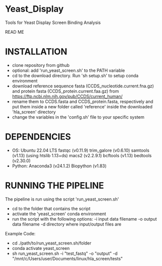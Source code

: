 # Yeast_Display
Tools for Yeast Display Screen Binding Analysis

READ ME

# INSTALLATION
- clone repository from github
- optional: add 'run_yeast_screen.sh' to the PATH variable
- cd to the download directory. Run 'sh setup.sh' to setup conda environment
- download reference sequence fasta (CCDS_nucleotide.current.fna.gz) and protein fasta (CCDS_protein.current.faa.gz) from https://ftp.ncbi.nlm.nih.gov/pub/CCDS/current_human/
- 	rename them to CCDS.fasta and CCDS_protein.fasta, respectively and put them inside a new folder called 'reference' inside the downloaded 'hla_screen' directory
- change the variables in the 'config.sh' file to your specific system

# DEPENDENCIES
- OS: Ubuntu 22.04 LTS
	fastqc (v0.11.9)
	trim_galore (v0.6.10)
	samtools (v1.13) (using htslib 1.13+ds)
	macs2 (v2.2.9.1)
	bcftools (v1.13)
	bedtools (v2.30.0)
- Python: Anaconda3 (v24.1.2)
	Biopython (v1.83)

# RUNNING THE PIPELINE
The pipeline is run using the script 'run_yeast_screen.sh'
- cd to the folder that contains the script
- activate the 'yeast_screen' conda environment
- run the script with the following options:
	-i	input data filename
	-o	output data filename
	-d	directory where input/output files are

Example Code:
- cd ./path/to/run_yeast_screen.sh/folder
- conda activate yeast_screen
- sh run_yeast_screen.sh -i "test_fastq" -o "output" -d "/mnt/c/Users/user/Documents/linux/hla_screen/tests"

